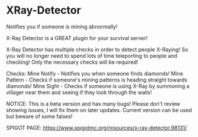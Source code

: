 # XRay-Detector
Notifies you if someone is mining abnormally!


X-Ray Detector is a GREAT plugin for your survival server!

X-Ray Detector has multiple checks in order to detect people X-Raying! So you will no longer need to spend lots of time teleporting to people and checking! Only the necessary checks will be required!

Checks:
Mine Notify - Notifies you when someone finds diamonds!
Mine Pattern - Checks if someone's mining patterns is heading straight towards diamonds!
Mine Sight - Checks if someone is using X-Ray by summoning a villager near them and seeing if they look through the walls!

NOTICE: This is a beta version and has many bugs! Please don't review showing issues, I will fix them on later updates. Current version can be used but beware of some falses!

SPIGOT PAGE: https://www.spigotmc.org/resources/x-ray-detector.98131/
